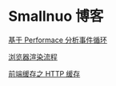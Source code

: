 # Smallnuo 博客

[基于 Performace 分析事件循环](https://github.com/Smallnuo/Smallnuo.github.io/blob/main/javaScript/eventLoop.md)

[浏览器渲染流程](https://github.com/Smallnuo/Smallnuo.github.io/blob/main/browser/render.md)

[前端缓存之 HTTP 缓存](https://github.com/Smallnuo/Smallnuo.github.io/blob/main/browser/http-cache.md)
